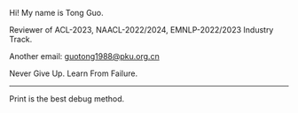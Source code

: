 Hi! My name is Tong Guo.

Reviewer of ACL-2023, NAACL-2022/2024, EMNLP-2022/2023 Industry Track.

Another email: guotong1988@pku.org.cn

Never Give Up. Learn From Failure.

-----

Print is the best debug method.
